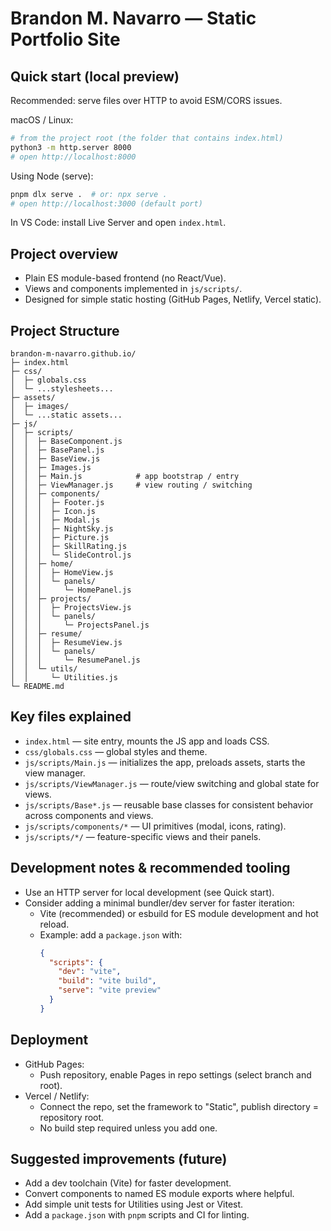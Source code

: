 # Brandon M. Navarro — Static Portfolio Site

## Quick start (local preview)

Recommended: serve files over HTTP to avoid ESM/CORS issues.

macOS / Linux:
```bash
# from the project root (the folder that contains index.html)
python3 -m http.server 8000
# open http://localhost:8000
```

Using Node (serve):
```bash
pnpm dlx serve .  # or: npx serve .
# open http://localhost:3000 (default port)
```

In VS Code: install Live Server and open `index.html`.

## Project overview

- Plain ES module-based frontend (no React/Vue).
- Views and components implemented in `js/scripts/`.
- Designed for simple static hosting (GitHub Pages, Netlify, Vercel static).

## Project Structure

```
brandon-m-navarro.github.io/
├─ index.html
├─ css/
│  ├─ globals.css
│  └─ ...stylesheets...
├─ assets/
│  ├─ images/
│  └─ ...static assets...
├─ js/
│  ├─ scripts/
│  │  ├─ BaseComponent.js
│  │  ├─ BasePanel.js
│  │  ├─ BaseView.js
│  │  ├─ Images.js
│  │  ├─ Main.js            # app bootstrap / entry
│  │  ├─ ViewManager.js     # view routing / switching
│  │  ├─ components/
│  │  │  ├─ Footer.js
│  │  │  ├─ Icon.js
│  │  │  ├─ Modal.js
│  │  │  ├─ NightSky.js
│  │  │  ├─ Picture.js
│  │  │  ├─ SkillRating.js
│  │  │  └─ SlideControl.js
│  │  ├─ home/
│  │  │  ├─ HomeView.js
│  │  │  └─ panels/
│  │  │     └─ HomePanel.js
│  │  ├─ projects/
│  │  │  ├─ ProjectsView.js
│  │  │  └─ panels/
│  │  │     └─ ProjectsPanel.js
│  │  ├─ resume/
│  │  │  ├─ ResumeView.js
│  │  │  └─ panels/
│  │  │     └─ ResumePanel.js
│  │  └─ utils/
│  │     └─ Utilities.js
└─ README.md
```

## Key files explained

- `index.html` — site entry, mounts the JS app and loads CSS.
- `css/globals.css` — global styles and theme.
- `js/scripts/Main.js` — initializes the app, preloads assets, starts the view manager.
- `js/scripts/ViewManager.js` — route/view switching and global state for views.
- `js/scripts/Base*.js` — reusable base classes for consistent behavior across components and views.
- `js/scripts/components/*` — UI primitives (modal, icons, rating).
- `js/scripts/*/` — feature-specific views and their panels.

## Development notes & recommended tooling

- Use an HTTP server for local development (see Quick start).
- Consider adding a minimal bundler/dev server for faster iteration:
  - Vite (recommended) or esbuild for ES module development and hot reload.
  - Example: add a `package.json` with:
    ```json
    {
      "scripts": {
        "dev": "vite",
        "build": "vite build",
        "serve": "vite preview"
      }
    }
    ```

## Deployment

- GitHub Pages:
  - Push repository, enable Pages in repo settings (select branch and root).
- Vercel / Netlify:
  - Connect the repo, set the framework to "Static", publish directory = repository root.
  - No build step required unless you add one.

## Suggested improvements (future)

- Add a dev toolchain (Vite) for faster development.
- Convert components to named ES module exports where helpful.
- Add simple unit tests for Utilities using Jest or Vitest.
- Add a `package.json` with `pnpm` scripts and CI for linting.
